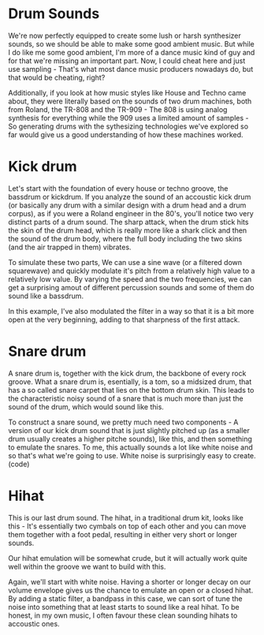 # Drum Sounds

We're now perfectly equipped to create some lush or harsh synthesizer sounds, so we should be able to make some good ambient music. But while I do like me some good ambient, I'm more of a dance music kind of guy and for that we're missing an important part. Now, I could cheat here and just use sampling - That's what most dance music producers nowadays do, but that would be cheating, right?

Additionally, if you look at how music styles like House and Techno came about, they were literally based on the sounds of two drum machines, both from Roland, the TR-808 and the TR-909 - The 808 is using analog synthesis for everything while the 909 uses a limited amount of samples - So generating drums with the sythesizing technologies we've explored so far would give us a good understanding of how these machines worked.

# Kick drum

Let's start with the foundation of every house or techno groove, the bassdrum or kickdrum. If you analyze the sound of an accoustic kick drum (or basically any drum with a similar design with a drum head and a drum corpus), as if you were a Roland engineer in the 80's, you'll notice two very distinct parts of a drum sound. The sharp attack, when the drum stick hits the skin of the drum head, which is really more like a shark click and then the sound of the drum body, where the full body including the two skins (and the air trapped in them) vibrates.

To simulate these two parts, We can use a sine wave (or a filtered down squarewave) and quickly modulate it's pitch from a relatively high value to a relatively low value. By varying the speed and the two frequencies, we can get a surprising amout of different percussion sounds and some of them do sound like a bassdrum.

In this example, I've also modulated the filter in a way so that it is a bit more open at the very beginning, adding to that sharpness of the first attack.

# Snare drum

A snare drum is, together with the kick drum, the backbone of every rock groove. What a snare drum is, esentially, is a tom, so a midsized drum, that has a so called snare carpet that lies on the bottom drum skin. This leads to the characteristic noisy sound of a snare that is much more than just the sound of the drum, which would sound like this.

To construct a snare sound, we pretty much need two components - A version of our kick drum sound that is just slightly pitched up (as a smaller drum usually creates a higher pitche sounds), like this, and then something to emulate the snares. To me, this actually sounds a lot like white noise and so that's what we're going to use. White noise is surprisingly easy to create. (code)

# Hihat

This is our last drum sound. The hihat, in a traditional drum kit, looks like this - It's essentially two cymbals on top of each other and you can move them together with a foot pedal, resulting in either very short or longer sounds.

Our hihat emulation will be somewhat crude, but it will actually work quite well within the groove we want to build with this.

Again, we'll start with white noise. Having a shorter or longer decay on our volume envelope gives us the chance to emulate an open or a closed hihat. By adding a static filter, a bandpass in this case, we can sort of tune the noise into something that at least starts to sound like a real hihat. To be honest, in my own music, I often favour these clean sounding hihats to accoustic ones.

